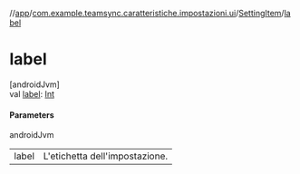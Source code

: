 //[app](../../../index.md)/[com.example.teamsync.caratteristiche.impostazioni.ui](../index.md)/[SettingItem](index.md)/[label](label.md)

# label

[androidJvm]\
val [label](label.md): [Int](https://kotlinlang.org/api/latest/jvm/stdlib/kotlin/-int/index.html)

#### Parameters

androidJvm

| | |
|---|---|
| label | L'etichetta dell'impostazione. |
